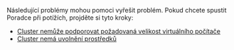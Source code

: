 Následující problémy mohou pomoci vyřešit problém. Pokud chcete spustit Poradce při potížích, projděte si tyto kroky:

- [Cluster nemůže podporovat požadovaná velikost virtuálního počítače](../articles/virtual-machines/windows/troubleshoot-deploy-vm.md#the-cluster-cannot-support-the-requested-vm-size)
- [Cluster nemá uvolnění prostředků](../articles/virtual-machines/windows/troubleshoot-deploy-vm.md#the-cluster-does-not-have-free-resources)
